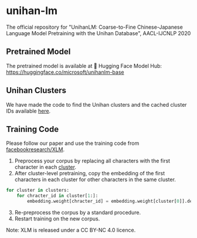 # unihan-lm
The official repository for "UnihanLM: Coarse-to-Fine Chinese-Japanese Language Model Pretraining with the Unihan Database", AACL-IJCNLP 2020

## Pretrained Model
The pretrained model is available at 🤗 Hugging Face Model Hub: https://huggingface.co/microsoft/unihanlm-base

## Unihan Clusters
We have made the code to find the Unihan clusters and the cached cluster IDs available [here](https://github.com/JetRunner/unihan-lm/tree/master/unihan).

## Training Code
Please follow our paper and use the training code from [facebookresearch/XLM](https://github.com/facebookresearch/XLM). 

1. Preprocess your corpus by replacing all characters with the first character in each [cluster](https://github.com/JetRunner/unihan-lm/blob/master/unihan/cached_clusters.py).
2. After cluster-level pretraining, copy the embedding of the first characters in each cluster for other characters in the same cluster.
```python
for cluster in clusters:
    for chracter_id in cluster[1:]:
        embedding.weight[chracter_id] = embedding.weight[cluster[0]].detach()
```
3. Re-preprocess the corpus by a standard procedure.
4. Restart training on the new corpus.

Note: XLM is released under a CC BY-NC 4.0 licence.
